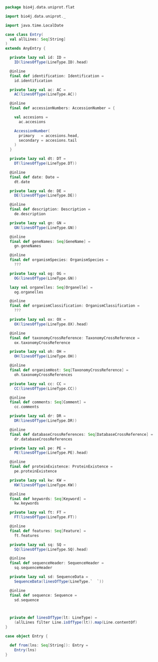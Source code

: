 
```scala
package bio4j.data.uniprot.flat

import bio4j.data.uniprot._

import java.time.LocalDate

case class Entry(
  val allLines: Seq[String]
)
extends AnyEntry {

  private lazy val id: ID =
    ID(linesOfType(LineType.ID).head)

  @inline
  final def identification: Identification =
    id.identification

  private lazy val ac: AC =
    AC(linesOfType(LineType.AC))

  @inline
  final def accessionNumbers: AccessionNumber = {

    val accesions =
      ac.accesions

    AccessionNumber(
      primary   = accesions.head,
      secondary = accesions.tail
    )
  }

  private lazy val dt: DT =
    DT(linesOfType(LineType.DT))

  @inline
  final def date: Date =
    dt.date

  private lazy val de: DE =
    DE(linesOfType(LineType.DE))

  @inline
  final def description: Description =
    de.description

  private lazy val gn: GN =
    GN(linesOfType(LineType.GN))

  @inline
  final def geneNames: Seq[GeneName] =
    gn.geneNames

  @inline
  final def organismSpecies: OrganismSpecies =
    ???

  private lazy val og: OG =
    OG(linesOfType(LineType.GN))

  lazy val organelles: Seq[Organelle] =
    og.organelles

  @inline
  final def organismClassification: OrganismClassification =
    ???

  private lazy val ox: OX =
    OX(linesOfType(LineType.OX).head)

  @inline
  final def taxonomyCrossReference: TaxonomyCrossReference =
    ox.taxonomyCrossReference

  private lazy val oh: OH =
    OH(linesOfType(LineType.OH))

  @inline
  final def organismHost: Seq[TaxonomyCrossReference] =
    oh.taxonomyCrossReferences

  private lazy val cc: CC =
    CC(linesOfType(LineType.CC))

  @inline
  final def comments: Seq[Comment] =
    cc.comments

  private lazy val dr: DR =
    DR(linesOfType(LineType.DR))

  @inline
  final def databaseCrossReferences: Seq[DatabaseCrossReference] =
    dr.databaseCrossReferences

  private lazy val pe: PE =
    PE(linesOfType(LineType.PE).head)

  @inline
  final def proteinExistence: ProteinExistence =
    pe.proteinExistence

  private lazy val kw: KW =
    KW(linesOfType(LineType.KW))

  @inline
  final def keywords: Seq[Keyword] =
    kw.keywords

  private lazy val ft: FT =
    FT(linesOfType(LineType.FT))

  @inline
  final def features: Seq[Feature] =
    ft.features

  private lazy val sq: SQ =
    SQ(linesOfType(LineType.SQ).head)

  @inline
  final def sequenceHeader: SequenceHeader =
    sq.sequenceHeader

  private lazy val sd: SequenceData =
    SequenceData(linesOfType(LineType.`  `))

  @inline
  final def sequence: Sequence =
    sd.sequence



  private def linesOfType(lt: LineType) =
    (allLines filter Line.isOfType(lt)).map(Line.contentOf)
}

case object Entry {

  def from(lns: Seq[String]): Entry =
    Entry(lns)
}

```




[test/scala/lines.scala]: ../../../test/scala/lines.scala.md
[test/scala/testData.scala]: ../../../test/scala/testData.scala.md
[test/scala/FlatFileEntry.scala]: ../../../test/scala/FlatFileEntry.scala.md
[test/scala/EntryParsingSpeed.scala]: ../../../test/scala/EntryParsingSpeed.scala.md
[test/scala/FileReadSpeed.scala]: ../../../test/scala/FileReadSpeed.scala.md
[test/scala/SeqOps.scala]: ../../../test/scala/SeqOps.scala.md
[main/scala/entry.scala]: ../entry.scala.md
[main/scala/flat/SequenceData.scala]: SequenceData.scala.md
[main/scala/flat/KW.scala]: KW.scala.md
[main/scala/flat/ID.scala]: ID.scala.md
[main/scala/flat/RC.scala]: RC.scala.md
[main/scala/flat/DT.scala]: DT.scala.md
[main/scala/flat/Entry.scala]: Entry.scala.md
[main/scala/flat/GN.scala]: GN.scala.md
[main/scala/flat/parsers.scala]: parsers.scala.md
[main/scala/flat/RG.scala]: RG.scala.md
[main/scala/flat/DR.scala]: DR.scala.md
[main/scala/flat/OG.scala]: OG.scala.md
[main/scala/flat/RL.scala]: RL.scala.md
[main/scala/flat/SQ.scala]: SQ.scala.md
[main/scala/flat/PE.scala]: PE.scala.md
[main/scala/flat/OS.scala]: OS.scala.md
[main/scala/flat/CC.scala]: CC.scala.md
[main/scala/flat/OX.scala]: OX.scala.md
[main/scala/flat/OH.scala]: OH.scala.md
[main/scala/flat/RN.scala]: RN.scala.md
[main/scala/flat/DE.scala]: DE.scala.md
[main/scala/flat/RA.scala]: RA.scala.md
[main/scala/flat/RX.scala]: RX.scala.md
[main/scala/flat/FT.scala]: FT.scala.md
[main/scala/flat/AC.scala]: AC.scala.md
[main/scala/flat/RP.scala]: RP.scala.md
[main/scala/flat/lineTypes.scala]: lineTypes.scala.md
[main/scala/flat/RT.scala]: RT.scala.md
[main/scala/seqOps.scala]: ../seqOps.scala.md